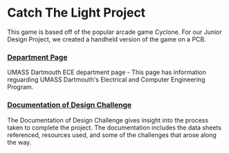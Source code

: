 # Catch The Light Project
This game is based off of the popular arcade game Cyclone. For our Junior Design Project, we created a handheld version of the game on a PCB.

### [Department Page](https://www.umassd.edu/engineering/ece/)
UMASS Dartmouth ECE department page - This page has information reguarding UMASS Dartmouth's Electrical and Computer Engineering Program.


### [Documentation of Design Challenge](https://github.com/apimentel1/CatchTheLight/blob/master/Documentation/Documentation_of_Design_Challenge.md)
The Documentation of Design Challenge gives insight into the process taken to complete the project. The documentation includes the data sheets referenced, resources used, and some of the challenges that arose along the way.

